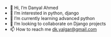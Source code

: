 - 👋 Hi, I’m Danyal Ahmed
- 👀 I’m interested in python, django
- 🌱 I’m currently learning advanced python
- 💞️ I’m looking to collaborate on Django projects
- 📫 How to reach me dk.yalgar@gmail.com
   

<!---
yalgar0/yalgar0 is a ✨ special ✨ repository because its `README.md` (this file) appears on your GitHub profile.
You can click the Preview link to take a look at your changes.
--->

